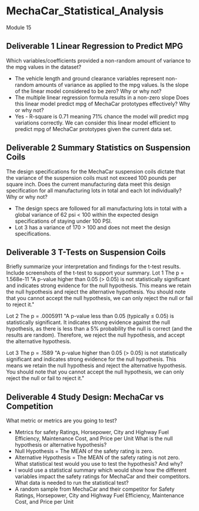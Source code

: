 # MechaCar_Statistical_Analysis
Module 15

Deliverable 1
Linear Regression to Predict MPG
-
Which variables/coefficients provided a non-random amount of variance to the mpg values in the dataset?
- The vehicle length and ground clearance variables represent non-random amounts of variance as applied to the mpg values.
Is the slope of the linear model considered to be zero? Why or why not?
- The multiple linear regression formula results in a non-zero slope
Does this linear model predict mpg of MechaCar prototypes effectively? Why or why not?
- Yes - R-square is 0.71 meaning 71% chance the model will predict mpg variations correctly. We can consider this linear model efficient to predict mpg of MechaCar prototypes given the current data set.

Deliverable 2
Summary Statistics on Suspension Coils
-
The design specifications for the MechaCar suspension coils dictate that the variance of the suspension coils must not exceed 100 pounds per square inch. Does the current manufacturing data meet this design specification for all manufacturing lots in total and each lot individually? Why or why not?
- The design specs are followed for all manufacturing lots in total with a global variance of 62 psi < 100 within the expected design specifications of staying under 100 PSI.
- Lot 3 has a variance of 170 > 100 and does not meet the design specifications.

Deliverable 3
T-Tests on Suspension Coils
-
Briefly summarize your interpretation and findings for the t-test results. Include screenshots of the t-test to support your summary.
Lot 1
The p = 1.568e-11 "A p-value higher than 0.05 (> 0.05) is not statistically significant and indicates strong evidence for the null hypothesis. This means we retain the null hypothesis and reject the alternative hypothesis. You should note that you cannot accept the null hypothesis, we can only reject the null or fail to reject it."

Lot 2
The p = .0005911 "A p-value less than 0.05 (typically ≤ 0.05) is statistically significant. It indicates strong evidence against the null hypothesis, as there is less than a 5% probability the null is correct (and the results are random). Therefore, we reject the null hypothesis, and accept the alternative hypothesis.

Lot 3
The p = .1589 "A p-value higher than 0.05 (> 0.05) is not statistically significant and indicates strong evidence for the null hypothesis. This means we retain the null hypothesis and reject the alternative hypothesis. You should note that you cannot accept the null hypothesis, we can only reject the null or fail to reject it."

Deliverable 4
Study Design: MechaCar vs Competition
-
What metric or metrics are you going to test?
- Metrics for safety Ratings, Horsepower, City and Highway Fuel Efficiency, Maintenance Cost, and Price per Unit
What is the null hypothesis or alternative hypothesis?
- Null Hypothesis = The MEAN of the safety rating is zero.
- Alternative Hypothesis = The MEAN of the safety rating is not zero.
What statistical test would you use to test the hypothesis? And why?
- I would use a statistical summary which would show how the different variables impact the safety ratings for MechaCar and their competitors.
What data is needed to run the statistical test?
- A random sample from MechaCar and their competitor for Safety Ratings, Horsepower, City and Highway Fuel Efficiency, Maintenance Cost, and Price per Unit 

